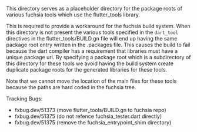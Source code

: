 This directory serves as a placeholder directory for the package roots of
various fuchsia tools which use the flutter_tools library.

This is required to provide a workaround for the fuchsia build system.
When this directory is not present the various tools specified in the
`dart_tool` directives in the flutter_tools/BUILD.gn file will end up
having the same package root entry written in the .packages file. This
causes the build to fail because the dart compiler has a requirement that
libraries must have a unique package uri. By specifying a package root which
is a subdirectory of this directory for these tools we avoid having the build
system create duplicate package roots for the generated libraries for these
tools.

Note that we cannot move the location of the main files for these tools because
the paths are hard coded in the fuchsia tree.


Tracking Bugs:
- fxbug.dev/51373 (move flutter_tools/BUILD.gn to fuchsia repo)
- fxbug.dev/51375 (do not refence fuchsia_tester.dart directly)
- fxbug.dev/51375 (remove the fuchsia_entrypoint_shim directory)
